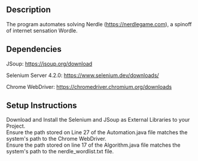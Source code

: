 ## Description
The program automates solving Nerdle (https://nerdlegame.com), a spinoff of internet sensation Wordle. <br />


## Dependencies 

JSoup: https://jsoup.org/download <br />

Selenium Server 4.2.0: https://www.selenium.dev/downloads/ <br />

Chrome WebDriver: https://chromedriver.chromium.org/downloads <br />


## Setup Instructions

Download and Install the Selenium and JSoup as External Libraries to your Project. <br />
Ensure the path stored on Line 27 of the Automation.java file matches the system's path to the Chrome WebDriver. <br />
Ensure the path stored on line 17 of the Algorithm.java file matches the system's path to the nerdle_wordlist.txt file. <br />
